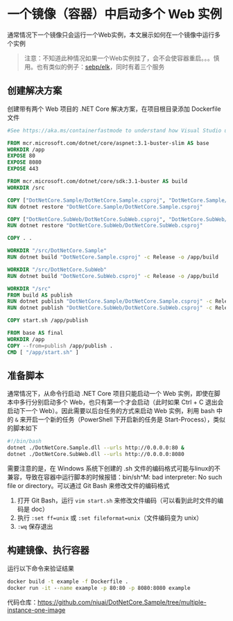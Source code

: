 # 一个镜像（容器）中启动多个 Web 实例

通常情况下一个镜像只会运行一个Web实例，本文展示如何在一个镜像中运行多个实例

> 注意：不知道此种情况如果一个Web实例挂了，会不会使容器重启。。。慎用。也有类似的例子：[sebp/elk](https://hub.docker.com/r/sebp/elk)，同时有着三个服务

## 创建解决方案

创建带有两个 Web 项目的 .NET Core 解决方案，在项目根目录添加 Dockerfile 文件

```Dockerfile
#See https://aka.ms/containerfastmode to understand how Visual Studio uses this Dockerfile to build your images for faster debugging.

FROM mcr.microsoft.com/dotnet/core/aspnet:3.1-buster-slim AS base
WORKDIR /app
EXPOSE 80
EXPOSE 8080
EXPOSE 443

FROM mcr.microsoft.com/dotnet/core/sdk:3.1-buster AS build
WORKDIR /src

COPY ["DotNetCore.Sample/DotNetCore.Sample.csproj", "DotNetCore.Sample/"]
RUN dotnet restore "DotNetCore.Sample/DotNetCore.Sample.csproj"

COPY ["DotNetCore.SubWeb/DotNetCore.SubWeb.csproj", "DotNetCore.SubWeb/"]
RUN dotnet restore "DotNetCore.SubWeb/DotNetCore.SubWeb.csproj"

COPY . .

WORKDIR "/src/DotNetCore.Sample"
RUN dotnet build "DotNetCore.Sample.csproj" -c Release -o /app/build

WORKDIR "/src/DotNetCore.SubWeb"
RUN dotnet build "DotNetCore.SubWeb.csproj" -c Release -o /app/build

WORKDIR "/src"
FROM build AS publish
RUN dotnet publish "DotNetCore.Sample/DotNetCore.Sample.csproj" -c Release -o /app/publish
RUN dotnet publish "DotNetCore.SubWeb/DotNetCore.SubWeb.csproj" -c Release -o /app/publish

COPY start.sh /app/publish

FROM base AS final
WORKDIR /app
COPY --from=publish /app/publish .
CMD [ "/app/start.sh" ]
```

## 准备脚本

通常情况下，从命令行启动 .NET Core 项目只能启动一个 Web 实例，即使在脚本中多行分别启动多个 Web，也只有第一个才会启动（此时如果 Ctrl + C 退出会启动下一个 Web）。因此需要以后台任务的方式来启动 Web 实例，利用 bash 中的 `&` 来开启一个新的任务（PowerShell 下开启新的任务是 Start-Process），类似的脚本如下

```bash
#!/bin/bash
dotnet ./DotNetCore.Sample.dll --urls http://0.0.0.0:80 &
dotnet ./DotNetCore.SubWeb.dll --urls http://0.0.0.0:8080
```

需要注意的是，在 Windows 系统下创建的 .sh 文件的编码格式可能与linux的不兼容，导致在容器中运行脚本的时候报错：bin/sh^M: bad interpreter: No such file or directory。可以通过 Git Bash 来修改文件的编码格式

1. 打开 Git Bash，运行 `vim start.sh` 来修改文件编码（可以看到此时文件的编码是 doc）
2. 执行 `:set ff=unix` 或 `:set fileformat=unix`（文件编码变为 unix）
3. `:wq` 保存退出

## 构建镜像、执行容器

运行以下命令来验证结果

```cmd
docker build -t example -f Dockerfile .
docker run -it --name example -p 80:80 -p 8080:8080 example
```

代码仓库：<https://github.com/niuai/DotNetCore.Sample/tree/multiple-instance-one-image>
